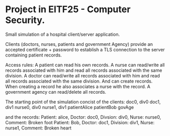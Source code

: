 # Project in EITF25 - Computer Security.

Small simulation of a hospital client/server application. 

Clients (doctors, nurses, patients and government Agency) provide an accepted certificate + password 
to establish a TLS connection to the server containing patient records.

Access rules:
A patient can read his own records.
A nurse can read/write all records associated with him and read all records associated with the same division.
A doctor can read/write all records associated with him and read all records associated with the same division. And can create records. When creating a record he also associates a nurse with the record. 
A government agency can read/delete all records. 

The starting point of the simulation concist of the clients:
doc0, div0
doc1, div1
nurse0, div0
nurse1, div1
patientAlice
patientBob
govAge

and the records:
Patient: alice, Doctor: doc0, Divsion: div0, Nurse: nurse0, Comment: Broken foot
Patient: Bob, Doctor: doc1, Division: div1, Nurse: nurse1, Comment: Broken heart




